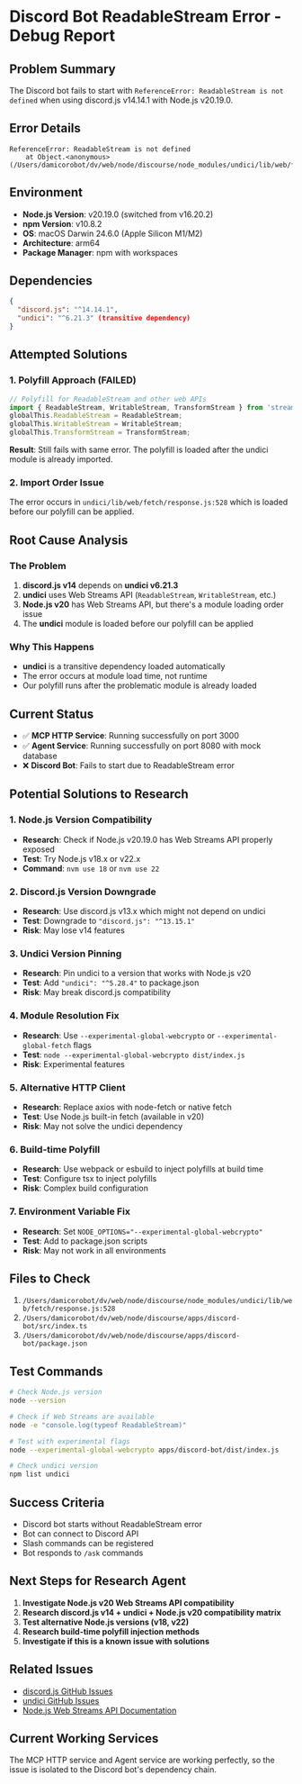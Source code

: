 # Discord Bot ReadableStream Error - Debug Report

## Problem Summary
The Discord bot fails to start with `ReferenceError: ReadableStream is not defined` when using discord.js v14.14.1 with Node.js v20.19.0.

## Error Details
```
ReferenceError: ReadableStream is not defined
    at Object.<anonymous> (/Users/damicorobot/dv/web/node/discourse/node_modules/undici/lib/web/fetch/response.js:528:3)
```

## Environment
- **Node.js Version**: v20.19.0 (switched from v16.20.2)
- **npm Version**: v10.8.2
- **OS**: macOS Darwin 24.6.0 (Apple Silicon M1/M2)
- **Architecture**: arm64
- **Package Manager**: npm with workspaces

## Dependencies
```json
{
  "discord.js": "^14.14.1",
  "undici": "^6.21.3" (transitive dependency)
}
```

## Attempted Solutions

### 1. Polyfill Approach (FAILED)
```typescript
// Polyfill for ReadableStream and other web APIs
import { ReadableStream, WritableStream, TransformStream } from 'stream/web';
globalThis.ReadableStream = ReadableStream;
globalThis.WritableStream = WritableStream;
globalThis.TransformStream = TransformStream;
```
**Result**: Still fails with same error. The polyfill is loaded after the undici module is already imported.

### 2. Import Order Issue
The error occurs in `undici/lib/web/fetch/response.js:528` which is loaded before our polyfill can be applied.

## Root Cause Analysis

### The Problem
1. **discord.js v14** depends on **undici v6.21.3**
2. **undici** uses Web Streams API (`ReadableStream`, `WritableStream`, etc.)
3. **Node.js v20** has Web Streams API, but there's a module loading order issue
4. The **undici** module is loaded before our polyfill can be applied

### Why This Happens
- **undici** is a transitive dependency loaded automatically
- The error occurs at module load time, not runtime
- Our polyfill runs after the problematic module is already loaded

## Current Status
- ✅ **MCP HTTP Service**: Running successfully on port 3000
- ✅ **Agent Service**: Running successfully on port 8080 with mock database
- ❌ **Discord Bot**: Fails to start due to ReadableStream error

## Potential Solutions to Research

### 1. Node.js Version Compatibility
- **Research**: Check if Node.js v20.19.0 has Web Streams API properly exposed
- **Test**: Try Node.js v18.x or v22.x
- **Command**: `nvm use 18` or `nvm use 22`

### 2. Discord.js Version Downgrade
- **Research**: Use discord.js v13.x which might not depend on undici
- **Test**: Downgrade to `"discord.js": "^13.15.1"`
- **Risk**: May lose v14 features

### 3. Undici Version Pinning
- **Research**: Pin undici to a version that works with Node.js v20
- **Test**: Add `"undici": "^5.28.4"` to package.json
- **Risk**: May break discord.js compatibility

### 4. Module Resolution Fix
- **Research**: Use `--experimental-global-webcrypto` or `--experimental-global-fetch` flags
- **Test**: `node --experimental-global-webcrypto dist/index.js`
- **Risk**: Experimental features

### 5. Alternative HTTP Client
- **Research**: Replace axios with node-fetch or native fetch
- **Test**: Use Node.js built-in fetch (available in v20)
- **Risk**: May not solve the undici dependency

### 6. Build-time Polyfill
- **Research**: Use webpack or esbuild to inject polyfills at build time
- **Test**: Configure tsx to inject polyfills
- **Risk**: Complex build configuration

### 7. Environment Variable Fix
- **Research**: Set `NODE_OPTIONS="--experimental-global-webcrypto"`
- **Test**: Add to package.json scripts
- **Risk**: May not work in all environments

## Files to Check
1. `/Users/damicorobot/dv/web/node/discourse/node_modules/undici/lib/web/fetch/response.js:528`
2. `/Users/damicorobot/dv/web/node/discourse/apps/discord-bot/src/index.ts`
3. `/Users/damicorobot/dv/web/node/discourse/apps/discord-bot/package.json`

## Test Commands
```bash
# Check Node.js version
node --version

# Check if Web Streams are available
node -e "console.log(typeof ReadableStream)"

# Test with experimental flags
node --experimental-global-webcrypto apps/discord-bot/dist/index.js

# Check undici version
npm list undici
```

## Success Criteria
- Discord bot starts without ReadableStream error
- Bot can connect to Discord API
- Slash commands can be registered
- Bot responds to `/ask` commands

## Next Steps for Research Agent
1. **Investigate Node.js v20 Web Streams API compatibility**
2. **Research discord.js v14 + undici + Node.js v20 compatibility matrix**
3. **Test alternative Node.js versions (v18, v22)**
4. **Research build-time polyfill injection methods**
5. **Investigate if this is a known issue with solutions**

## Related Issues
- [discord.js GitHub Issues](https://github.com/discordjs/discord.js/issues)
- [undici GitHub Issues](https://github.com/nodejs/undici/issues)
- [Node.js Web Streams API Documentation](https://nodejs.org/api/webstreams.html)

## Current Working Services
The MCP HTTP service and Agent service are working perfectly, so the issue is isolated to the Discord bot's dependency chain.
